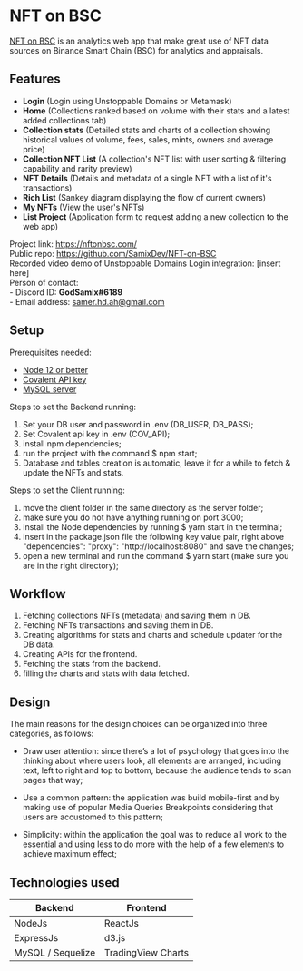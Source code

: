 # NFT on BSC

[NFT on BSC](https://nftonbsc.com) is an analytics web app that make great use of NFT data sources on Binance Smart Chain (BSC) for analytics and appraisals.

## Features
- **Login** (Login using Unstoppable Domains or Metamask)
- **Home** (Collections ranked based on volume with their stats and a latest added collections tab)
- **Collection stats** (Detailed stats and charts of a collection showing historical values of volume, fees, sales, mints, owners and average price)
- **Collection NFT List** (A collection's NFT list with user sorting & filtering capability and rarity preview)
- **NFT Details** (Details and metadata of a single NFT with a list of it's transactions)
- **Rich List** (Sankey diagram displaying the flow of current owners)
- **My NFTs** (View the user's NFTs)
- **List Project** (Application form to request adding a new collection to the web app)

Project link: https://nftonbsc.com/<br>
Public repo: https://github.com/SamixDev/NFT-on-BSC<br>
Recorded video demo of Unstoppable Domains Login integration: [insert here]<br>
Person of contact: <br>- Discord ID: **GodSamix#6189**<br> - Email address: samer.hd.ah@gmail.com<br>

## Setup

Prerequisites needed:
  - [Node 12 or better](https://nodejs.org/en/)
  - [Covalent API key](https://www.covalenthq.com/platform/#/auth/register/)
  - [MySQL server](https://dev.mysql.com/downloads/installer/)

Steps to set the Backend running:
1. Set your DB user and password in .env (DB_USER, DB_PASS);
2. Set Covalent api key in .env (COV_API);
3. install npm dependencies;
4. run the project with the command $ npm start;
5. Database and tables creation is automatic, leave it for a while to fetch & update the NFTs and stats.

Steps to set the Client running:<br>
1) move the client folder in the same directory as the server folder;
2) make sure you do not have anything running on port 3000;
3) install the Node dependencies by running $ yarn start in the terminal;
4) insert in the package.json file the following key value pair, right above "dependencies": "proxy": "http://localhost:8080" and save the changes;
5) open a new terminal and run the command $ yarn start (make sure you are in the right directory);

## Workflow

1. Fetching collections NFTs (metadata) and saving them in DB.
2. Fetching NFTs transactions and saving them in DB.
3. Creating algorithms for stats and charts and schedule updater for the DB data.
4. Creating APIs for the frontend.
5. Fetching the stats from the backend.
6. filling the charts and stats with data fetched.

## Design

The main reasons for the design choices can be organized into three categories, as follows:

- Draw user attention: since there’s a lot of psychology that goes into the thinking about where users look, all elements are arranged, including text, left to right and top to bottom, because the audience tends to scan pages that way;

- Use a common pattern: the application was build mobile-first and by making use of popular Media Queries Breakpoints considering that users are accustomed to this pattern;

- Simplicity: within the application the goal was to reduce all work to the essential and using less to do more with the help of a few elements to achieve maximum effect;

## Technologies used

Backend  | Frontend
------------- | -------------
NodeJs  | ReactJs
ExpressJs  | d3.js
MySQL / Sequelize  | TradingView Charts

